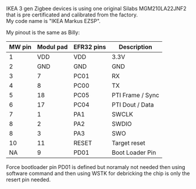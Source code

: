 IKEA 3 gen Zigbee devices is using one original Silabs MGM210LA22JNF2 that is pre certificated and calibrated from the factory.  
My code name is "IKEA Markus EZSP".  
   
My pinout is the same as Billy: 

| MW pin | Modul pad | EFR32 pins | Description |
|--------|-----------|------------|-------------|
| 1      | VDD       | VDD        | 3.3V        |
| 2      | GND       | GND        | GND         |
| 3      | 7         | PC01       | RX          |
| 4      | 8         | PC00       | TX          |
| 5      | 18        | PC05       | PTI Frame / Sync   |
| 6      | 17        | PC04       | PTI Dout / Data    |
| 7      | 1         | PA1        | SWCLK       |
| 8      | 2         | PA2        | SWDIO       |
| 8      | 3         | PA3        | SWO         |
| 10     | 11        | RESET      | Target reset | 
| NA     | 9         | PD01       | Boot Loader Pin |

Force bootloader pin PD01 is defined but noramaly not needed then using software command and then using WSTK for debricking the chip is only the resert pin needed.
